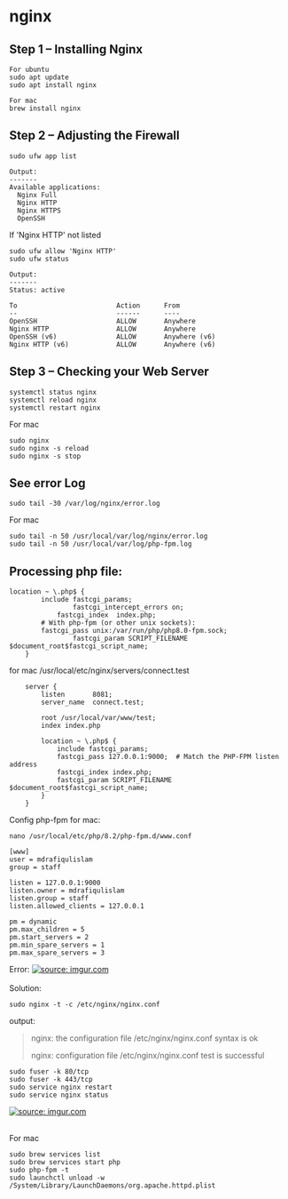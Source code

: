 # nginx

Step 1 – Installing Nginx
--------------------------
```
For ubuntu
sudo apt update
sudo apt install nginx

For mac
brew install nginx
```
Step 2 – Adjusting the Firewall
-------------------------------
```
sudo ufw app list
```
```
Output:
-------
Available applications:
  Nginx Full
  Nginx HTTP
  Nginx HTTPS
  OpenSSH
```
If 'Nginx HTTP' not listed
```
sudo ufw allow 'Nginx HTTP'
sudo ufw status
```
```
Output:
-------
Status: active

To                         Action      From
--                         ------      ----
OpenSSH                    ALLOW       Anywhere                  
Nginx HTTP                 ALLOW       Anywhere                  
OpenSSH (v6)               ALLOW       Anywhere (v6)             
Nginx HTTP (v6)            ALLOW       Anywhere (v6)
```
Step 3 – Checking your Web Server
---------------------------------
```
systemctl status nginx
systemctl reload nginx
systemctl restart nginx
```
For mac
```
sudo nginx
sudo nginx -s reload
sudo nginx -s stop
```
See error Log
--------------
```
sudo tail -30 /var/log/nginx/error.log
```
For mac
```
sudo tail -n 50 /usr/local/var/log/nginx/error.log
sudo tail -n 50 /usr/local/var/log/php-fpm.log
```
Processing php file:
--------------------
```
location ~ \.php$ {
		include fastcgi_params;
                fastcgi_intercept_errors on;
	        fastcgi_index  index.php;
		# With php-fpm (or other unix sockets):
		fastcgi_pass unix:/var/run/php/php8.0-fpm.sock;
                fastcgi_param SCRIPT_FILENAME $document_root$fastcgi_script_name;
	}
```
for mac /usr/local/etc/nginx/servers/connect.test
```
    server {
        listen       8081;
        server_name  connect.test;

        root /usr/local/var/www/test;
        index index.php

        location ~ \.php$ {
            include fastcgi_params;
            fastcgi_pass 127.0.0.1:9000;  # Match the PHP-FPM listen address
            fastcgi_index index.php;
            fastcgi_param SCRIPT_FILENAME $document_root$fastcgi_script_name;
        }
    }
```
Config php-fpm for mac:
```
nano /usr/local/etc/php/8.2/php-fpm.d/www.conf

[www]
user = mdrafiqulislam
group = staff

listen = 127.0.0.1:9000
listen.owner = mdrafiqulislam
listen.group = staff
listen.allowed_clients = 127.0.0.1

pm = dynamic
pm.max_children = 5
pm.start_servers = 2
pm.min_spare_servers = 1
pm.max_spare_servers = 3
```

Error:
<a href="https://imgur.com/DeeoTZw"><img src="https://i.imgur.com/DeeoTZw.png" title="source: imgur.com" /></a><br/><br/>
Solution:
```
sudo nginx -t -c /etc/nginx/nginx.conf
```
output:
> nginx: the configuration file /etc/nginx/nginx.conf syntax is ok
>
> nginx: configuration file /etc/nginx/nginx.conf test is successful

```
sudo fuser -k 80/tcp
sudo fuser -k 443/tcp
sudo service nginx restart
sudo service nginx status
```
<a href="https://imgur.com/lvJkgZA"><img src="https://i.imgur.com/lvJkgZA.png" title="source: imgur.com" /></a><br/><br/>

For mac
```
sudo brew services list
sudo brew services start php
sudo php-fpm -t
sudo launchctl unload -w /System/Library/LaunchDaemons/org.apache.httpd.plist
```
